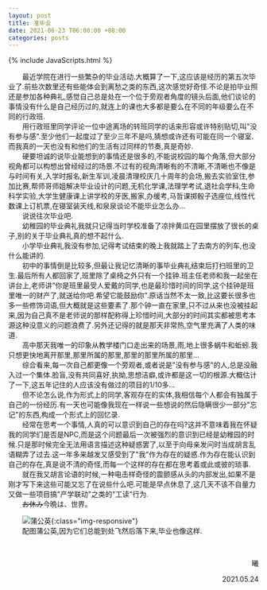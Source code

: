 ```yaml
---
layout: post
title: 准毕业
date: 2021-06-23 T06:00:00 +08:00
categories: posts
---
```


{% include JavaScripts.html %}

&emsp;&emsp;最近学院在进行一些繁杂的毕业活动.大概算了一下,这应该是经历的第五次毕业了.前些次数里还有些能体会到离愁之类的东西,这次感觉好奇怪.不论是拍毕业照还是参加各种典礼,感觉自己总是处在一个位于旁观者角度的镜头后面,他们谈论的事情没有什么是自己经历过的,就连上的课也大多都是要么在不同的年级要么在不同的行政班.  
&emsp;&emsp;用行政班里同学评论一位中途离场的转班同学的话来形容或许特别贴切,叫"没有参与感".至少他们一起度过了至少三年不是吗,猜想或许还有可能在同一个寝室.而我真的一天也没有和他们的生活有过同样的节奏,真是奇妙.  
&emsp;&emsp;硬要坦诚的说毕业能想到的事情还是很多的,不能说校园的每个角落,但大部分视角都可以构想出曾经经过的场景.不过有的视角清晰有的不清晰,不清晰也不像是与时间有关,入学时报名,新生军训,凌晨清理校庆几十周年的会场,搬去实验室住,参加比赛,帮师哥师姐解决毕业设计的问题,无机化学课,法理学考试,退社会学科,生命科学实验,大学生健康课上讲学校的牙医,搬家,办缓考,马哲课掷骰子选座位,线性代数课上订机票,在寝室装天线,和泉泉谈论不能毕业怎么办...  
&emsp;&emsp;说说往次毕业吧.  
&emsp;&emsp;幼稚园的毕业典礼我就只记得当时学校准备了凉拌黄瓜在园里摆放了很长的桌子,别的关于毕业典礼真的想不起什么.  
&emsp;&emsp;小学毕业典礼我没有参加,记得考试结束的晚上我就踏上了去南方的列车,也没什么能讲的.  
&emsp;&emsp;初中的事情倒是比较多,但最让我记忆清晰的事毕业典礼结束后打扫班里的卫生.最后所有人都回家了,班里除了桌椅之外只有一个挂钟.班主任老师和我一起坐在讲台上,老师讲"你是班里最受人爱戴的同学,也是最珍惜时间的同学,这个挂钟是班里唯一的财产了,就送给你吧.希望它能鼓励你".原话当然不太一致,比这要长很多也多一些修饰词语,但大概就是这些要素了.那个钟一直在家里,只不过从来也没被挂起来,因为自己真不是老师说的那样配称得上珍惜时间,大部分的时间其实都被思考本源这种没意义的问题浪费了.另外还记得的就是那天非常热,空气里充满了人类的味道.  
&emsp;&emsp;高中那天我唯一的印象从教学楼门口走出来的场景,雨,地上很多蜗牛和蚯蚓.我只想更快地离开那里,那里所属的那里,那里的那里所属的那里...  
&emsp;&emsp;综合看来,每一次自己都更像一个旁观者,或者说是"没有参与感"的人,总是没融入过一个集体.脸盲,没有共同喜好,执拗,思想洁癖,或许都是这一切的根源.大概估计了一下,这五年记住的人应该没有做过的项目的1/10多...  
&emsp;&emsp;但不论怎么说,作为形式上的同学,客观存在的实体,我相信每个人都会有独属于自己的一份经历.有一天也可能像我现在一样说一些想说的然后隐瞒很少一部分"忘记"的东西,构成一个形式上的回忆录.  
&emsp;&emsp;经常在思考一个事情,人真的可以意识到自己的存在吗?这并不意味着我在怀疑我的同学们是否是NPC,而是这个问题最后一次被强烈的意识到已经是幼稚园的时候.只是那时候完全无法用语言描述这种疑惑罢了,以至于向母亲发问时当成胡言乱语糊弄了过去.这一年多来越发又感受到了"我"作为存在的疑惑.作为存在能认识到自己的存在,真是说不清的奇怪,而每一个这样的存在都在思考着或此或彼的琐事.  
&emsp;&emsp;就在我又胡言论语的时候,一种电击样奇怪的震颤感从头的内部发出,如果不是刚才写下来这些可能又忘了在说些什么吧.可能是早点休息了,这几天不该不自量力又做一些项目搞"产学联动"之类的"工读"行为.  
&emsp;&emsp;~~お休み~~今晩は、世界。  

&emsp;&emsp;![蒲公英](/include/Blog/20210623_001.jpg){:class="img-responsive"}  
&emsp;&emsp;配图蒲公英,因为它们总能到处飞然后落下来,毕业也像这样.  

&emsp;&emsp;  
<p align="right">曦</p>
<p align="right">2021.05.24</p>
